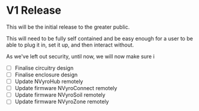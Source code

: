 # V1 Release

This will be the initial release to the greater public.

This will need to be fully self contained and be easy enough for a user to be able to plug it in, set it up, and then
interact without.

As we've left out security, until now, we will now make sure i

- [ ] Finalise circuitry design
- [ ] Finalise enclosure design
- [ ] Update NVyroHub remotely
- [ ] Update firmware NVyroConnect remotely
- [ ] Update firmware NVyroSoil remotely
- [ ] Update firmware NVyroZone remotely
